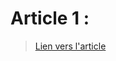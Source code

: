 # Article 1 : 

> [Lien vers l'article](/articles/article1/1_NN_Sulc_Fungi_Recognition_A_Practical_Use_Case_WACV_2020_paper.pdf)
